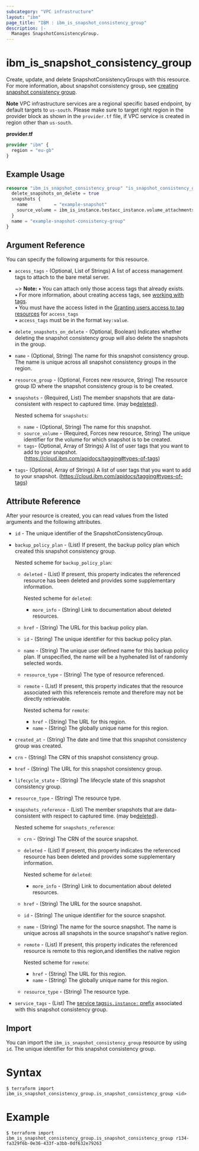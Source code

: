 ```yaml
---
subcategory: "VPC infrastructure"
layout: "ibm"
page_title: "IBM : ibm_is_snapshot_consistency_group"
description: |-
  Manages SnapshotConsistencyGroup.
---
```


# ibm_is_snapshot_consistency_group

Create, update, and delete SnapshotConsistencyGroups with this resource. For more information, about snapshot consistency group, see [creating snapshot consistency group](https://cloud.ibm.com/docs/vpc?topic=vpc-snapshots-vpc-create).

**Note**
VPC infrastructure services are a regional specific based endpoint, by default targets to `us-south`. Please make sure to target right region in the provider block as shown in the `provider.tf` file, if VPC service is created in region other than `us-south`.

**provider.tf**

```terraform
provider "ibm" {
  region = "eu-gb"
}
```

## Example Usage

```terraform
resource "ibm_is_snapshot_consistency_group" "is_snapshot_consistency_group" {
  delete_snapshots_on_delete = true
  snapshots {
    name          = "example-snapshot"
    source_volume = ibm_is_instance.testacc_instance.volume_attachments[0].volume_id
  }
  name = "example-snapshot-consistency-group"
}
```

## Argument Reference

You can specify the following arguments for this resource.

- `access_tags`  - (Optional, List of Strings) A list of access management tags to attach to the bare metal server.

  ~> **Note:** 
  **&#x2022;** You can attach only those access tags that already exists.</br>
  **&#x2022;** For more information, about creating access tags, see [working with tags](https://cloud.ibm.com/docs/account?topic=account-tag&interface=ui#create-access-console).</br>
  **&#x2022;** You must have the access listed in the [Granting users access to tag resources](https://cloud.ibm.com/docs/account?topic=account-access) for `access_tags`</br>
  **&#x2022;** `access_tags` must be in the format `key:value`.
- `delete_snapshots_on_delete` - (Optional, Boolean) Indicates whether deleting the snapshot consistency group will also delete the snapshots in the group.
- `name` - (Optional, String) The name for this snapshot consistency group. The name is unique across all snapshot consistency groups in the region.
- `resource_group` - (Optional, Forces new resource, String) The resource group ID where the snapshot consistency group is to be created.
- `snapshots` - (Required, List) The member snapshots that are data-consistent with respect to captured time. (may be[deleted](https://cloud.ibm.com/apidocs/vpc#deleted-resources)).
    
    Nested schema for `snapshots`:
    - `name` - (Optional, String) The name for this snapshot.
    - `source_volume` - (Required, Forces new resource, String)  The unique identifier for the volume for which snapshot is to be created.
    - `tags`- (Optional, Array of Strings) A list of user tags that you want to add to your snapshot. (https://cloud.ibm.com/apidocs/tagging#types-of-tags)
- `tags`- (Optional, Array of Strings) A list of user tags that you want to add to your snapshot. (https://cloud.ibm.com/apidocs/tagging#types-of-tags)


## Attribute Reference

After your resource is created, you can read values from the listed arguments and the following attributes.

- `id` - The unique identifier of the SnapshotConsistencyGroup.
- `backup_policy_plan` - (List) If present, the backup policy plan which created this snapshot consistency group.
  
   Nested scheme for `backup_policy_plan`:
    - `deleted` - (List) If present, this property indicates the referenced resource has been deleted and provides some supplementary information.
   
      Nested scheme for `deleted`:
      - `more_info` - (String) Link to documentation about deleted resources.
    - `href` - (String) The URL for this backup policy plan.
    - `id` - (String) The unique identifier for this backup policy plan.
    - `name` - (String) The unique user defined name for this backup policy plan. If unspecified, the name will be a hyphenated list of randomly selected words.
    - `resource_type` - (String) The type of resource referenced.
    - `remote` - (List) If present, this property indicates that the resource associated with this referenceis remote and therefore may not be directly retrievable.
      
      Nested schema for `remote`:
      - `href` - (String) The URL for this region.
      - `name` - (String) The globally unique name for this region.

- `created_at` - (String) The date and time that this snapshot consistency group was created.
- `crn` - (String) The CRN of this snapshot consistency group.
- `href` - (String) The URL for this snapshot consistency group.
- `lifecycle_state` - (String) The lifecycle state of this snapshot consistency group.
- `resource_type` - (String) The resource type.
- `snapshots_reference` - (List) The member snapshots that are data-consistent with respect to captured time. (may be[deleted](https://cloud.ibm.com/apidocs/vpc#deleted-resources)).

  Nested scheme for `snapshots_reference`:
  - `crn` - (String) The CRN of the source snapshot.
  - `deleted` - (List) If present, this property indicates the referenced resource has been deleted and provides some supplementary information.
   
      Nested scheme for `deleted`:
      - `more_info` - (String) Link to documentation about deleted resources.
  - `href` - (String) The URL for the source snapshot.
  - `id` - (String) The unique identifier for the source snapshot.
  - `name` - (String) The name for the source snapshot. The name is unique across all snapshots in the source snapshot's native region.
  - `remote` - (List) If present, this property indicates the referenced resource is remote to this region,and identifies the native region
    
      Nested scheme for `remote`:
      - `href` - (String) The URL for this region.
      - `name` - (String) The globally unique name for this region.
  - `resource_type` - (String) The resource type.
- `service_tags` - (List) The [service tags](https://cloud.ibm.com/apidocs/tagging#types-of-tags)[`is.instance:` prefix](https://cloud.ibm.com/docs/vpc?topic=vpc-snapshots-vpc-faqs) associated with this snapshot consistency group.


## Import

You can import the `ibm_is_snapshot_consistency_group` resource by using `id`. The unique identifier for this snapshot consistency group.

# Syntax
```
$ terraform import ibm_is_snapshot_consistency_group.is_snapshot_consistency_group <id>
```

# Example
```
$ terraform import ibm_is_snapshot_consistency_group.is_snapshot_consistency_group r134-fa329f6b-0e36-433f-a3bb-0df632e79263
```
